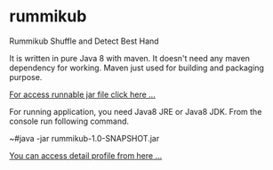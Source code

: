# rummikub
Rummikub Shuffle and Detect Best Hand

It is written in pure Java 8 with maven. 
It doesn't need any maven dependency for working. Maven just used for building and packaging purpose.

[For access runnable jar file click here ... ](https://github.com/ngeen/rummikub/raw/master/target/rummikub-1.0-SNAPSHOT.jar)

For running application, you need Java8 JRE or Java8 JDK. From the console run following command. 

~#java -jar rummikub-1.0-SNAPSHOT.jar

[You can access detail profile from here ...](https://www.oenginoz.com)
